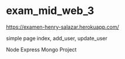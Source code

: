 # exam_mid_web_3
https://examen-henry-salazar.herokuapp.com/

simple page
index, add_user, update_user

Node Express Mongo Project
